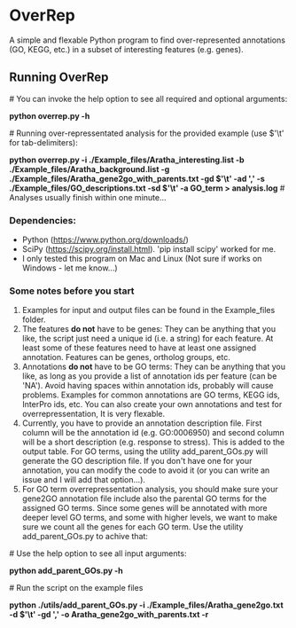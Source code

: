 # OverRep
A simple and flexable Python program to find over-represented annotations (GO, KEGG, etc.) in a subset of interesting features (e.g. genes).

## Running OverRep
\# You can invoke the help option to see all required and optional arguments:

**python overrep.py -h**

\# Running over-repressentated analysis for the provided example (use $'\\t' for tab-delimiters):

**python overrep.py -i ./Example_files/Aratha_interesting.list -b ./Example_files/Aratha_background.list -g ./Example_files/Aratha_gene2go_with_parents.txt -gd $'\t' -ad ',' -s ./Example_files/GO_descriptions.txt -sd $'\t' -a GO_term > analysis.log** # Analyses usually finish within one minute...

### Dependencies:
- Python (https://www.python.org/downloads/)
- SciPy (https://scipy.org/install.html). 'pip install scipy' worked for me.
- I only tested this program on Mac and Linux (Not sure if works on Windows - let me know...)

### Some notes before you start
1. Examples for input and output files can be found in the Example_files folder.
2. The features **do not** have to be genes: They can be anything that you like, the script just need a unique id (i.e. a string) for each feature. At least some of these features need to have at least one assigned annotation. Features can be genes, ortholog groups, etc.
3. Annotations **do not** have to be GO terms: They can be anything that you like, as long as you provide a list of annotation ids per feature (can be 'NA'). Avoid having spaces within annotation ids, probably will cause problems. Examples for common annotations are GO terms, KEGG ids, InterPro ids, etc. You can also create your own annotations and test for overrepressentation, It is very flexable. 
4. Currently, you have to provide an annotation description file. First column will be the annotation id (e.g. GO:0006950) and second column will be a short description (e.g. response to stress). This is added to the output table. For GO terms, using the utility add_parent_GOs.py will generate the GO description file. If you don't have one for your annotation, you can modify the code to avoid it (or you can write an issue and I will add that option...).
5. For GO term overrepressentation analysis, you should make sure your gene2GO annotation file include also the parental GO terms for the assigned GO terms. Since some genes will be annotated with more deeper level GO terms, and some with higher levels, we want to make sure we count all the genes for each GO term. Use the utility add_parent_GOs.py to achive that:

\# Use the help option to see all input arguments:

**python add_parent_GOs.py -h**

\# Run the script on the example files

**python ./utils/add_parent_GOs.py -i ./Example_files/Aratha_gene2go.txt -d $'\t' -gd ',' -o Aratha_gene2go_with_parents.txt -r**
